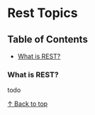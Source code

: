 # Rest Topics

## Table of Contents
- [What is REST?](#what-is-rest)

### What is REST?

todo

[↑ Back to top](#rest-topics)


